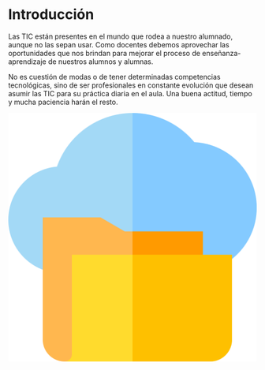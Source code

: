 # Introducción

Las TIC están presentes en el mundo que rodea a nuestro alumnado, aunque no las
sepan usar. Como docentes debemos aprovechar las oportunidades que nos
brindan para mejorar el proceso de enseñanza-aprendizaje de nuestros alumnos y
alumnas.

No es cuestión de modas o de tener determinadas competencias tecnológicas, sino
de ser profesionales en constante evolución que desean asumir las TIC para su
práctica diaria en el aula. Una buena actitud, tiempo y mucha paciencia harán el
resto.

![](img/cloud.svg)